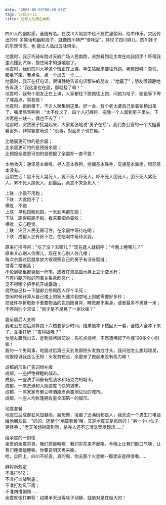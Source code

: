 ```yaml
---
date: "2008-06-05T00:00:00Z"
tags: b/段子/11
title: 成都人的黑色幽默
---
```


四川人的幽默感，全国有名。在汶川大地震中也不忘忙里偷闲、险中作乐。灾区传出的许
多笑话和幽默段子，就像四川特产"怪味豆"，体现了四川娃儿、四川妹子的乐观信念，也
能让人品出五味俱全。

地震时，我正巧骑车路过天府广场人民南路，突然看到毛主席在向我招手！吓得我差点撞到汽车，捏住闸才知道地震了。  
地震时，我们四川大学这个班正在上课，学生站起来要往外跑，老教授喊：莫慌，都坐下来，我点名，点一个出去一个......  
地震时，我正在打电话，很镇静地告诉电话那头的朋友："地震了"；朋友很镇静地告诉我："我这里也在震，那就挂了嘛！"  
地震时，我有个朋友正在上课，人家都往下跑她往上跑，问她为啥子，她说等下垮了埋高点，容易救！  
地震时，跑到楼下，不少人聚集到这里。好一会，有个老太婆自己坐着轮椅出来了，嘴里骂骂咧咧："太不仗义了，四个人打麻将，把我一个人留到房子里头，下次再是三缺一，偶也不去了！"  
地震时，突然房子摇晃起来，大家紧张地说"房子在摇"，我们办公室的一个大姐看看窗外，非常镇定地说："没事，对面房子也在晃。"

比地震更可怕的是余震；  
比余震更可怕的是预报余震；  
比预报余震更可怕的是预报了余震却一直不震！

本地救灾：通讯基本靠吼，寻人基本靠狗，挖掘基本靠手，交通基本靠走，钢筋基本没有。  
近期生活：震不死人晃死人，晃不死人吓死人，吓不死人困死人，困不死人累死人，累不死人跑死人，到最后，余震不来急死人！

上联：小震不用跑；  
下联：大震跑不了；  
横批：不跑  
上联：早也跑晚也跑，一天到黑都在跑；  
下联：跑得脱跑不脱，看来要把命耍脱；  
横批：安心睡觉。  
上联：灾区人民无房可住，在余震中等待吃喝；  
下联：成都人民有房不住，在吃喝中等待余震。

原来打招呼问："吃了没？去哪儿？"现在逢人就招呼："今晚上睡哪儿？"  
原来关心别人住哪儿，现在关心别人住几楼；  
每次余震过后就拿放大镜观察自己的房子有没有裂缝；  
觉得二楼很高；  
不论到哪里都竖起一杆笔，或者在液晶显示屏上立个空水杯；  
与有抖腿习惯的同事关系急剧恶化；  
见不得哪个把手机开成震动；  
偶然自己抖一下腿都会把周围人吓个半死；  
空闲时候计算从自己楼上的家火速冲到空地上到底需要好多秒；  
把证件存折取款卡重要物品的包包随身背，睡觉都不离身，或者最多不离身一米；  
不停向别个求证："刚才是不是晃了一家伙哇？"

震前震后人变样  
我老公在震后测算跑下六楼要多少时间，结果他冲下楼回头一看，全楼人全冲下来了，互相打听："震得凶哇？"  
女朋友跟我出去，走到烧烤摊前说：先吃点烧烤，不然遭埋起了咋撑100多个小时嘛！  
我的一个男同事，地震过后第三天到发廊把头发剪成寸头。我问他怎么想起理发，他很惊讶我这么无知：头发剪短点，余震来了跑起来没有阻力嘛！

成都的形象广告词增补版  
成都，一座拒绝裸睡的城市。  
成都，一座洗手间备有瓶装水和巧克力的城市。  
成都，一座洗澡和入厕速度飞快的城市。  
成都，一座家家有倒立啤酒瓶当余震测试仪的城市。  
成都，一座人均帐篷拥有量全国第一的城市。

地震套餐  
地震过后成都狂风加暴雨，超恐怖，凌晨了还满街都是人，我旁边一个男生打电话给他朋友说："妈的，还整个'地震套餐'哦，又是地震又是风雨的！"另一个小伙子更经典："老天爷想得周到哦，杀完人还不忘清洗案发现场......"

给余震的一封信  
亲爱的余震哥哥，我们商量哈嘛：我们实在来不起咯，今晚上让我们歇口气嘛，让我们睡盘瞌睡嘛。你要耍明天再来嘛。  
哈，实际上，四川不好耍，真的嘞，你去那个火星嘛--那里安逸得很嘞......

麻将新规定  
不准打512；  
不准打血战到底；  
不准打刮风下雨；  
不准胡推倒胡......  
余震就像打麻将：如果半天没得啥子动静，就绝对是在做大的！
